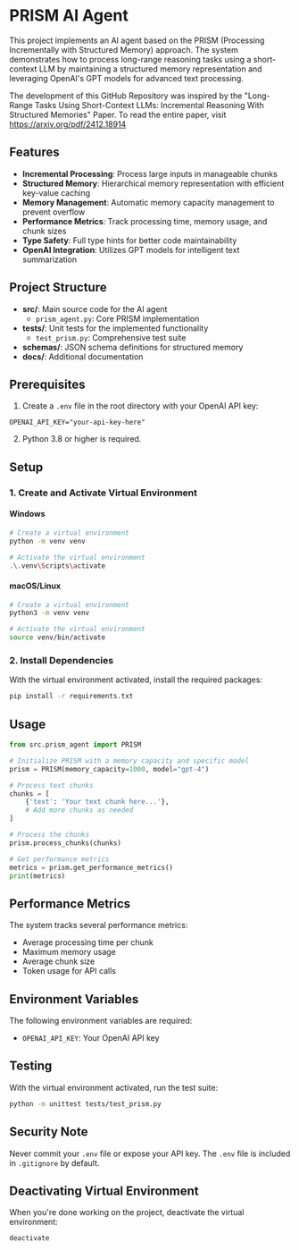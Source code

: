 # PRISM AI Agent

This project implements an AI agent based on the PRISM (Processing Incrementally with Structured Memory) approach. The system demonstrates how to process long-range reasoning tasks using a short-context LLM by maintaining a structured memory representation and leveraging OpenAI's GPT models for advanced text processing.

The development of this GitHub Repository was inspired by the "Long-Range Tasks Using Short-Context LLMs:
Incremental Reasoning With Structured Memories" Paper. To read the entire paper, visit https://arxiv.org/pdf/2412.18914 

## Features

- **Incremental Processing**: Process large inputs in manageable chunks
- **Structured Memory**: Hierarchical memory representation with efficient key-value caching
- **Memory Management**: Automatic memory capacity management to prevent overflow
- **Performance Metrics**: Track processing time, memory usage, and chunk sizes
- **Type Safety**: Full type hints for better code maintainability
- **OpenAI Integration**: Utilizes GPT models for intelligent text summarization

## Project Structure

- **src/**: Main source code for the AI agent
  - `prism_agent.py`: Core PRISM implementation
- **tests/**: Unit tests for the implemented functionality
  - `test_prism.py`: Comprehensive test suite
- **schemas/**: JSON schema definitions for structured memory
- **docs/**: Additional documentation

## Prerequisites

1. Create a `.env` file in the root directory with your OpenAI API key:
```
OPENAI_API_KEY="your-api-key-here"
```

2. Python 3.8 or higher is required.

## Setup

### 1. Create and Activate Virtual Environment

#### Windows
```bash
# Create a virtual environment
python -m venv venv

# Activate the virtual environment
.\.venv\Scripts\activate
```

#### macOS/Linux
```bash
# Create a virtual environment
python3 -m venv venv

# Activate the virtual environment
source venv/bin/activate
```

### 2. Install Dependencies

With the virtual environment activated, install the required packages:

```bash
pip install -r requirements.txt
```

## Usage

```python
from src.prism_agent import PRISM

# Initialize PRISM with a memory capacity and specific model
prism = PRISM(memory_capacity=1000, model="gpt-4")

# Process text chunks
chunks = [
    {'text': 'Your text chunk here...'},
    # Add more chunks as needed
]

# Process the chunks
prism.process_chunks(chunks)

# Get performance metrics
metrics = prism.get_performance_metrics()
print(metrics)
```

## Performance Metrics

The system tracks several performance metrics:
- Average processing time per chunk
- Maximum memory usage
- Average chunk size
- Token usage for API calls

## Environment Variables

The following environment variables are required:
- `OPENAI_API_KEY`: Your OpenAI API key

## Testing

With the virtual environment activated, run the test suite:

```bash
python -m unittest tests/test_prism.py
```

## Security Note

Never commit your `.env` file or expose your API key. The `.env` file is included in `.gitignore` by default.

## Deactivating Virtual Environment

When you're done working on the project, deactivate the virtual environment:

```bash
deactivate
